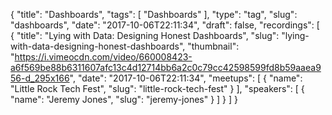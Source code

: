{
  "title": "Dashboards",
  "tags": [
    "Dashboards"
  ],
  "type": "tag",
  "slug": "dashboards",
  "date": "2017-10-06T22:11:34",
  "draft": false,
  "recordings": [
    {
      "title": "Lying with Data: Designing Honest Dashboards",
      "slug": "lying-with-data-designing-honest-dashboards",
      "thumbnail": "https://i.vimeocdn.com/video/660008423-a6f569be88b6311607afc13c4d12714bb6a2c0c79cc42598599fd8b59aaea956-d_295x166",
      "date": "2017-10-06T22:11:34",
      "meetups": [
        {
          "name": "Little Rock Tech Fest",
          "slug": "little-rock-tech-fest"
        }
      ],
      "speakers": [
        {
          "name": "Jeremy Jones",
          "slug": "jeremy-jones"
        }
      ]
    }
  ]
}